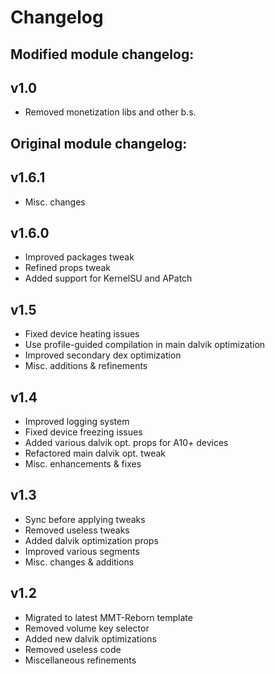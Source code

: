 # Changelog

## Modified module changelog:
## v1.0
* Removed monetization libs and other b.s.


## Original module changelog:
## v1.6.1

- Misc. changes

## v1.6.0

- Improved packages tweak
- Refined props tweak
- Added support for KernelSU and APatch

## v1.5

- Fixed device heating issues
- Use profile-guided compilation in main dalvik optimization
- Improved secondary dex optimization
- Misc. additions & refinements

## v1.4

- Improved logging system
- Fixed device freezing issues
- Added various dalvik opt. props for A10+ devices
- Refactored main dalvik opt. tweak
- Misc. enhancements & fixes

## v1.3

- Sync before applying tweaks
- Removed useless tweaks
- Added dalvik optimization props
- Improved various segments
- Misc. changes & additions

## v1.2

- Migrated to latest MMT-Reborn template
- Removed volume key selector
- Added new dalvik optimizations
- Removed useless code
- Miscellaneous refinements
